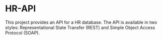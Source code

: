 # HR-API
This project provides an API for a HR database. The API is available in two styles: Representational State Transfer (REST) and Simple Object Access Protocol (SOAP).
